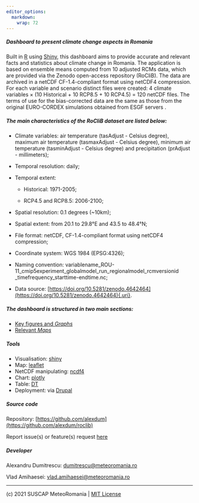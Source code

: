 ```yaml
---
editor_options: 
  markdown: 
    wrap: 72
---
```


##### Dashboard to present climate change aspects in Romania

Built in [R](https://www.r-project.org/) using
[Shiny](https://shiny.rstudio.com/), this dashboard aims to provide
accurate and relevant facts and statistics about climate change in
Romania. The application is based on ensemble means computed from 10
adjusted RCMs data, which are provided via the Zenodo open-access
repository (RoCliB). The data are archived in a netCDF CF-1.4-compliant
format using netCDF4 compression. For each variable and scenario
distinct files were created: 4 climate variables × (10 Historical + 10
RCP8.5 + 10 RCP4.5) = 120 netCDF files. The terms of use for the
bias-corrected data are the same as those from the original EURO-CORDEX
simulations obtained from ESGF servers .

##### The main characteristics of the RoCliB dataset are listed below:

-   Climate variables: air temperature (tasAdjust - Celsius degree),
    maximum air temperature (tasmaxAdjust - Celsius degree), minimum air
    temperature (tasminAdjust - Celsius degree) and precipitation
    (prAdjust - millimeters);

-   Temporal resolution: daily;

-   Temporal extent:

    -   Historical: 1971-2005;

    -   RCP4.5 and RCP8.5: 2006-2100;

-   Spatial resolution: 0.1 degrees (\~10km);

-   Spatial extent: from 20.1 to 29.8°E and 43.5 to 48.4°N;

-   File format: netCDF, CF-1.4-compliant format using netCDF4
    compression;

-   Coordinate system: WGS 1984 (EPSG:4326);

-   Naming convention:
    variablename_ROU-11_cmip5experiment_globalmodel_run_regionalmodel_rcmversionid _timefrequency_starttime-endtime.nc;

-   Data source:
    [https://doi.org/10.5281/zenodo.4642464](https://doi.org/10.5281/zenodo.4642464){.uri}.

##### The dashboard is structured in two main sections:

-   [Key figures and *Graphs*](#Graphs)
-   [Relevant *Maps*](#maps)

##### Tools

-   Visualisation: [shiny](https://shiny.rstudio.com/)
-   Map: [leaflet](https://rstudio.github.io/leaflet/)
-   NetCDF manipulating:
    [ncdf4](https://cran.r-project.org/web/packages/ncdf4/index.html)
-   Chart: [plotly](https://plot.ly/r/)
-   Table: [DT](https://rstudio.github.io/DT/)
-   Deployment: via [Drupal](www.drupal.org)

##### Source code

Repository:
[https://github.com/alexdum](https://github.com/alexdum/roclib)

Report issue(s) or feature(s) request
[here](https://github.com/alexdum/roclib/issues)

##### Developer

Alexandru Dumitrescu:
[dumitrescu@meteoromania.ro](mailto:dumitrescu@meteoromania.ro)

Vlad Amihaesei:
[vlad.amihaesei@meteoromania.ro](mailto:vlad.amihaesei@meteoromania.r)

------------------------------------------------------------------------

(c) 2021 SUSCAP MeteoRomania \| [MIT
    License](https://github.com/alexdum/roclib/blob/master/LICENSE)
